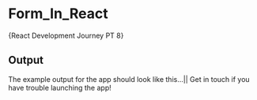 # Form_In_React
{React Development Journey PT 8}


## Output
The example output for the app should look like this...|| Get in touch if you have trouble launching the app!

